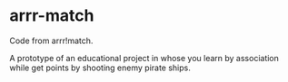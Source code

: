 # arrr-match
Code from arrr!match. 

A prototype of an educational project in whose you learn by association while get points by shooting enemy pirate ships.

